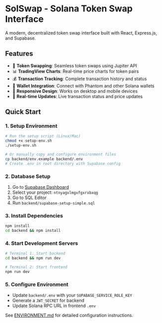 # SolSwap - Solana Token Swap Interface

A modern, decentralized token swap interface built with React, Express.js, and Supabase.

## Features

- 🔄 **Token Swapping**: Seamless token swaps using Jupiter API
- 📊 **TradingView Charts**: Real-time price charts for token pairs
- 💰 **Transaction Tracking**: Complete transaction history and status
- 🔐 **Wallet Integration**: Connect with Phantom and other Solana wallets
- 📱 **Responsive Design**: Works on desktop and mobile devices
- 🚀 **Real-time Updates**: Live transaction status and price updates

## Quick Start

### 1. Setup Environment
```bash
# Run the setup script (Linux/Mac)
chmod +x setup-env.sh
./setup-env.sh

# Or manually copy and configure environment files
cp backend/env.example backend/.env
# Create .env in root directory with Supabase config
```

### 2. Database Setup
1. Go to [Supabase Dashboard](https://supabase.com/dashboard)
2. Select your project: `ntnyagxlmgxfgxrxbxqg`
3. Go to SQL Editor
4. Run `backend/supabase-setup-simple.sql`

### 3. Install Dependencies
```bash
npm install
cd backend && npm install
```

### 4. Start Development Servers
```bash
# Terminal 1: Start backend
cd backend && npm run dev

# Terminal 2: Start frontend
npm run dev
```

### 5. Configure Environment
- Update `backend/.env` with your `SUPABASE_SERVICE_ROLE_KEY`
- Generate a `JWT_SECRET` for backend
- Update Solana RPC URL in frontend `.env`

See [ENVIRONMENT.md](ENVIRONMENT.md) for detailed configuration instructions.